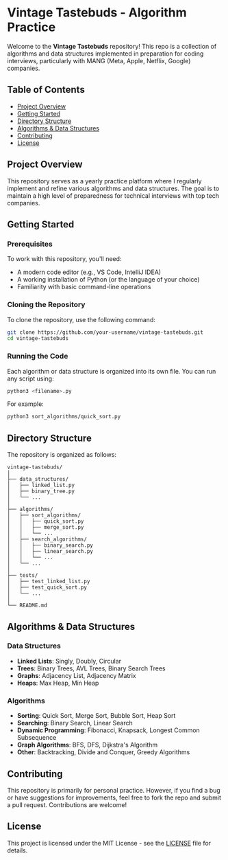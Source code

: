 # Vintage Tastebuds - Algorithm Practice

Welcome to the **Vintage Tastebuds** repository! This repo is a collection of algorithms and data structures implemented in preparation for coding interviews, particularly with MANG (Meta, Apple, Netflix, Google) companies.

## Table of Contents

- [Project Overview](#project-overview)
- [Getting Started](#getting-started)
- [Directory Structure](#directory-structure)
- [Algorithms & Data Structures](#algorithms--data-structures)
- [Contributing](#contributing)
- [License](#license)

## Project Overview

This repository serves as a yearly practice platform where I regularly implement and refine various algorithms and data structures. The goal is to maintain a high level of preparedness for technical interviews with top tech companies.

## Getting Started

### Prerequisites

To work with this repository, you'll need:

- A modern code editor (e.g., VS Code, IntelliJ IDEA)
- A working installation of Python (or the language of your choice)
- Familiarity with basic command-line operations

### Cloning the Repository

To clone the repository, use the following command:

```bash
git clone https://github.com/your-username/vintage-tastebuds.git
cd vintage-tastebuds
```

### Running the Code

Each algorithm or data structure is organized into its own file. You can run any script using:

```bash
python3 <filename>.py
```

For example:

```bash
python3 sort_algorithms/quick_sort.py
```

## Directory Structure

The repository is organized as follows:

```
vintage-tastebuds/
│
├── data_structures/
│   ├── linked_list.py
│   ├── binary_tree.py
│   └── ...
│
├── algorithms/
│   ├── sort_algorithms/
│   │   ├── quick_sort.py
│   │   ├── merge_sort.py
│   │   └── ...
│   ├── search_algorithms/
│   │   ├── binary_search.py
│   │   ├── linear_search.py
│   │   └── ...
│   └── ...
│
├── tests/
│   ├── test_linked_list.py
│   ├── test_quick_sort.py
│   └── ...
│
└── README.md
```

## Algorithms & Data Structures

### Data Structures

- **Linked Lists**: Singly, Doubly, Circular
- **Trees**: Binary Trees, AVL Trees, Binary Search Trees
- **Graphs**: Adjacency List, Adjacency Matrix
- **Heaps**: Max Heap, Min Heap

### Algorithms

- **Sorting**: Quick Sort, Merge Sort, Bubble Sort, Heap Sort
- **Searching**: Binary Search, Linear Search
- **Dynamic Programming**: Fibonacci, Knapsack, Longest Common Subsequence
- **Graph Algorithms**: BFS, DFS, Dijkstra's Algorithm
- **Other**: Backtracking, Divide and Conquer, Greedy Algorithms

## Contributing

This repository is primarily for personal practice. However, if you find a bug or have suggestions for improvements, feel free to fork the repo and submit a pull request. Contributions are welcome!

## License

This project is licensed under the MIT License - see the [LICENSE](LICENSE) file for details.
